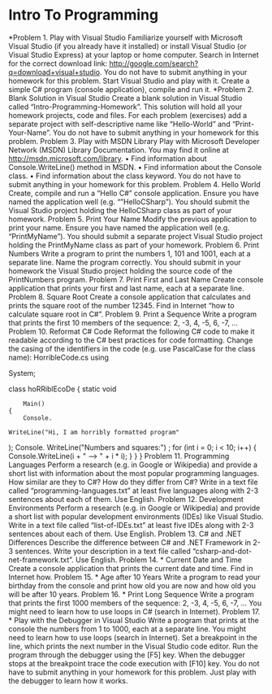 Intro To Programming
====================
*Problem 1.	Play with Visual Studio
Familiarize yourself with Microsoft Visual Studio (if you already have it installed) or install Visual Studio (or Visual Studio Express) at your laptop or home computer. Search in Internet for the correct download link: http://google.com/search?q=download+visual+studio. You do not have to submit anything in your homework for this problem.
Start Visual Studio and play with it. Create a simple C# program (console application), compile and run it.
*Problem 2.	Blank Solution in Visual Studio
Create a blank solution in Visual Studio called “Intro-Programming-Homework”. This solution will hold all your homework projects, code and files. For each problem (exercises) add a separate project with self-descriptive name like “Hello-World” and “Print-Your-Name”. You do not have to submit anything in your homework for this problem.
Problem 3.	Play with MSDN Library
Play with Microsoft Developer Network (MSDN) Library Documentation. You may find it online at http://msdn.microsoft.com/library.
•	Find information about Console.WriteLine() method in MSDN.
•	Find information about the Console class.
•	Find information about the class keyword.
You do not have to submit anything in your homework for this problem.
Problem 4.	Hello World
Create, compile and run a “Hello C#” console application. Ensure you have named the application well (e.g. “”HelloCSharp”). You should submit the Visual Studio project holding the HelloCSharp class as part of your homework.
Problem 5.	Print Your Name
Modify the previous application to print your name. Ensure you have named the application well (e.g. “PrintMyName”). You should submit a separate project Visual Studio project holding the PrintMyName class as part of your homework.
Problem 6.	Print Numbers
Write a program to print the numbers 1, 101 and 1001, each at a separate line. Name the program correctly. You should submit in your homework the Visual Studio project holding the source code of the PrintNumbers program.
Problem 7.	Print First and Last Name
Create console application that prints your first and last name, each at a separate line.
Problem 8.	Square Root
Create a console application that calculates and prints the square root of the number 12345. Find in Internet “how to calculate square root in C#”.
Problem 9.	Print a Sequence
Write a program that prints the first 10 members of the sequence: 2, -3, 4, -5, 6, -7, ...
Problem 10.	Reformat C# Code
Reformat the following C# code to make it readable according to the C# best practices for code formatting. Change the casing of the identifiers in the code (e.g. use PascalCase for the class name):
HorribleCode.cs
using

System;

class hoRRiblEcoDe
{
    static
     void

        Main()
    {
        Console.

    WriteLine("Hi, I am horribly formatted program"
); Console.
      WriteLine("Numbers and squares:")
; for (int i = 0;
i < 10;
i++)
        {
            Console.WriteLine(i +
                " --> " + i
                *
                i);
        }
    }
}
Problem 11.	Programming Languages
Perform a research (e.g. in Google or Wikipedia) and provide a short list with information about the most popular programming languages. How similar are they to C#? How do they differ from C#? Write in a text file called “programming-languages.txt” at least five languages along with 2-3 sentences about each of them. Use English.
Problem 12.	Development Environments
Perform a research (e.g. in Google or Wikipedia) and provide a short list with popular development environments (IDEs) like Visual Studio. Write in a text file called “list-of-IDEs.txt” at least five IDEs along with 2-3 sentences about each of them. Use English.
Problem 13.	C# and .NET Differences
Describe the difference between C# and .NET Framework in 2-3 sentences. Write your description in a text file called “csharp-and-dot-net-framework.txt”. Use English.
Problem 14.	* Current Date and Time
Create a console application that prints the current date and time. Find in Internet how.
Problem 15.	* Age after 10 Years
Write a program to read your birthday from the console and print how old you are now and how old you will be after 10 years.
Problem 16.	* Print Long Sequence
Write a program that prints the first 1000 members of the sequence: 2, -3, 4, -5, 6, -7, … You might need to learn how to use loops in C# (search in Internet).
Problem 17.	* Play with the Debugger in Visual Studio
Write a program that prints at the console the numbers from 1 to 1000, each at a separate line. You might need to learn how to use loops (search in Internet). Set a breakpoint in the line, which prints the next number in the Visual Studio code editor. Run the program through the debugger using the [F5] key. When the debugger stops at the breakpoint trace the code execution with [F10] key. You do not have to submit anything in your homework for this problem. Just play with the debugger to learn how it works.
